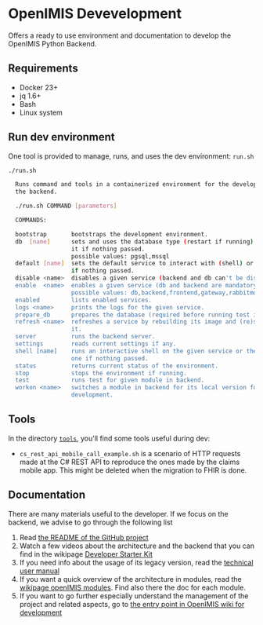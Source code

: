 # OpenIMIS Devevelopment

Offers a ready to use environment and documentation to develop the OpenIMIS
Python Backend.

## Requirements

* Docker 23+
* jq 1.6+
* Bash
* Linux system

## Run dev environment

One tool is provided to manage, runs, and uses the dev environment: `run.sh`

```bash
./run.sh                                                                                                                                                          

  Runs command and tools in a containerized environment for the development of
  the backend.

  ./run.sh COMMAND [parameters]

  COMMANDS:

  bootstrap       bootstraps the development environment.
  db  [name]      sets and uses the database type (restart if running) or gets
                  it if nothing passed.
                  possible values: pgsql,mssql
  default [name]  sets the default service to interact with (shell) or gets it
                  if nothing passed.
  disable <name>  disables a given service (backend and db can't be disabled).
  enable  <name>  enables a given service (db and backend are mandatory).
                  possible values: db,backend,frontend,gateway,rabbitmq,restapi,worker
  enabled         lists enabled services.
  logs <name>     prints the logs for the given service.
  prepare_db      prepares the database (required before running test in backend)
  refresh <name>  refreshes a service by rebuilding its image and (re)starting
                  it.
  server          runs the backend server.
  settings        reads current settings if any.
  shell [name]    runs an interactive shell on the given service or the default
                  one if nothing passed.
  status          returns current status of the environment.
  stop            stops the environment if running.
  test            runs test for given module in backend.
  workon <name>   switches a module in backend for its local version for
                  development.
```

## Tools

In the directory [`tools`](tools/), you'll find some tools useful during dev:

* `cs_rest_api_mobile_call_example.sh` is a scenario of HTTP requests made at
  the C# REST API to reproduce the ones made by the claims mobile app. This
  might be deleted when the migration to FHIR is done.

## Documentation

There are many materials useful to the developer. If we focus on the backend,
we advise to go through the following list

1. Read [the README of the GitHub project](https://github.com/openimis/openimis-be_py#openimis-backend-reference-implementation--windows-docker)
2. Watch a few videos about the architecture and the backend that you can find in the wikipage [Developer Starter Kit](https://openimis.atlassian.net/wiki/spaces/OP/pages/1277493249/Developer+Starter+Kit)
3. If you need info about the usage of its legacy version, read the [technical user manual](https://docs.openimis.org/en/latest/)
4. If you want a quick overview of the architecture in modules, read the [wikipage openIMIS modules](https://openimis.atlassian.net/wiki/spaces/OP/pages/589561955/openIMIS+Modules). Find also there the doc for each module.
5. If you want to go further especially understand the management of the project and related aspects, go to [the entry point in OpenIMIS wiki for development](https://openimis.atlassian.net/wiki/spaces/OP/pages/215613450/openIMIS+Development)